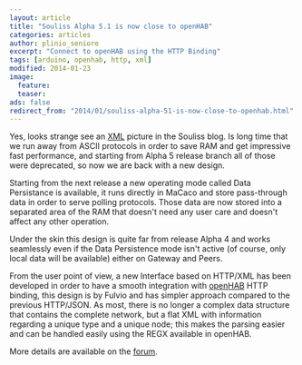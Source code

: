 ```yaml
---
layout: article
title: "Souliss Alpha 5.1 is now close to openHAB"
categories: articles
author: plinio_seniore
excerpt: "Connect to openHAB using the HTTP Binding"
tags: [arduino, openhab, http, xml]
modified: 2014-01-23
image:
  feature: 
  teaser: 
ads: false  
redirect_from: "2014/01/souliss-alpha-51-is-now-close-to-openhab.html"
---
```


Yes, looks strange see an [XML](http://en.wikipedia.org/wiki/XML) picture in the Souliss blog. Is long time that we run away from ASCII protocols in order to save RAM and get impressive fast performance, and starting from Alpha 5 release branch all of those were deprecated, so now we are back with a new design. 

Starting from the next release a new operating mode called Data Persistance is available, it runs directly in MaCaco and store pass-through data in order to serve polling protocols. Those data are now stored into a separated area of the RAM that doesn't need any user care and doesn't affect any other operation.

Under the skin this design is quite far from release Alpha 4 and works seamlessly even if the Data Persistence mode isn't active (of course, only local data will be available) either on Gateway and Peers. 

From the user point of view, a new Interface based on HTTP/XML has been developed in order to have a smooth integration with [openHAB](http://www.openhab.org/) HTTP binding, this design is by Fulvio and has simpler approach compared to the previous HTTP/JSON.
As most, there is no longer a complex data structure that contains the complete network, but a flat XML with information regarding a unique type and a unique node; this makes the parsing easier and can be handled easily using the REGX available in openHAB.

More details are available on the [forum](https://groups.google.com/forum/?fromgroups#!topic/souliss/0RP_1eIg4ls).